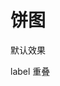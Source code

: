 # 饼图

<script>
    requirejs( [ '{{module}}' ], function( {{name}} ){
        JC.FCHART_PATH = '{{path}}';
    });
</script>

<dl class="defDl">
    <dt>默认效果</dt>
    <dd>
        <div class="js_compFChart"
            chartScriptData="/script"
            chartWidth="600"
            chartHeight="500"
            >
            <script type="text/template">
                {
                    chart: {
                        type: 'pie' 
                    }, 
                    title: {
                        text:'浏览器使用份额'
                    },
                    subtitle: {
                        text: 'for PC'
                    }, 
                    series:[{
                        name: 'Browser share',
                        data: [
                            ['Firefox',   45.0],
                            ['IE',       26.8],
                            {
                                name: 'Chrome',
                                y: 12.8,
                                selected: true
                            },
                            ['Safari',    8.5],
                            ['Opera',     6.2],
                            ['Others',   50]
                        ]
                    }]
                    , legend: {
                        enabled: true
                    }
                }
            </script>
        </div>
    </dd>
</dl>

<dl class="defDl">
    <dt>label 重叠</dt>
    <dd>
        <div class="js_compFChart"
            chartDataVar="PieData"
            chartWidth="600"
            chartHeight="500"
            >
            <script>
                window.PieData = {
                    chart: {
                        type: 'pie'
                    },
                    title: {
                        text:'浏览器使用份额'
                    },
                    subtitle: {
                        text: 'for PC'
                    }, 
                    legend: {
                        enabled: false
                    },
                    series:[{
                        name: 'Browser share',
                        data: [
                            ['Opera',     6.2]
                            , ['Others 13',   0.7]
                            , ['Others 14',   0.7]
                            , ['Others 15',   0.7]
                            , ['Others 16',   0.7]
                            , ['Others 17',   0.7]
                            , ['Others 18',   0.7]
                            , ['Firefox',   5.0]
                            , ['Others 19',   0.7]
                            , ['Others 20',   0.7]
                            , ['Others 21',   0.7]
                            , ['Others 22',   0.7]
                            , ['Others 23',   0.7]
                            , ['Others 24',   0.7]
                            , ['IE',       5.8]
                            , ['Others 1',   0.7]
                            , ['Others 2',   0.7]
                            , ['Others 3',   0.7]
                            , ['Others 4',   0.7]
                            , ['Others 5',   0.7]
                            , ['Others 6',   0.7]
                            , {
                                name: 'Chrome',
                                y: 8.8,
                                selected: true
                            }
                            , ['Safari',    8.5]
                            , ['Others 7',   0.7]
                            , ['Others 8',   0.7]
                            , ['Others 9',   0.7]
                            , ['Others 10',   0.7]
                            , ['Others 11',   0.7]
                            , ['Others 12',   0.7]
                        ]
                    }]
                };

            </script>      
        </div>
    </dd>
</dl>

<dl>
    <dt>偏移90度</dt>
    <dd>
        <div class="js_compFChart"
            chartScriptData="/script"
            chartWidth="600"
            chartHeight="500"
            >
            <script type="text/template">
                {
                    chart: {
                        type: 'pie' 
                    }, 
                    title: {
                        text:'浏览器使用份额'
                    },
                    subtitle: {
                        text: 'for PC'
                    }, 
                    series:[{
                        name: 'Browser share',
                        data: [
                            ['Firefox',   45.0],
                            ['IE',       26.8],
                            {
                                name: 'Chrome',
                                y: 12.8,
                                selected: true
                            },
                            ['Safari',    8.5],
                            ['Opera',     6.2],
                            ['Others',   0.7]
                        ]
                    }]
                    ,offsetAngle: 0
                    , plotOptions: {
                        pie: {
                            dataLabels: {
                                enabled: false
                            }
                        }
                    }
                    , legend: {
                        enabled: false
                    }
                }
            </script>
        </div>
    </dd>
</dl>
